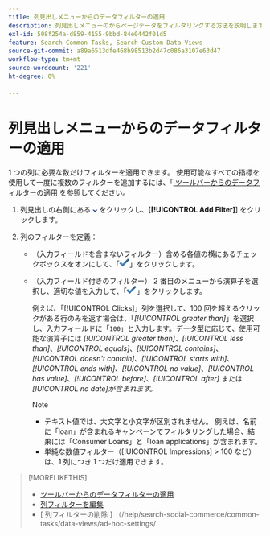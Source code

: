 ```yaml
---
title: 列見出しメニューからのデータフィルターの適用
description: 列見出しメニューのからページデータをフィルタリングする方法を説明します。
exl-id: 508f254a-d859-4155-9bbd-84e0442f01d5
feature: Search Common Tasks, Search Custom Data Views
source-git-commit: a89a6513dfe468b98513b2d47c086a3107e63d47
workflow-type: tm+mt
source-wordcount: '221'
ht-degree: 0%

---
```


# 列見出しメニューからのデータフィルターの適用

<!-- Doesn't include instructions for legacy Portfolios or Reports views -->

1 つの列に必要な数だけフィルターを適用できます。<!-- True only for entity names, I think: All filters are joined using the AND operator. --> 使用可能なすべての指標を使用して一度に複数のフィルターを追加するには、「[ ツールバーからのデータフィルターの適用 ](column-filter-apply-from-toolbar.md) を参照してください。

1. 列見出しの右側にある ![ 下向き矢印 ](/help/search-social-commerce/assets/arrow-down-dropdown.png " 下向き矢印 ") をクリックし、[**[!UICONTROL Add Filter]**] をクリックします。

1. 列のフィルターを定義：

   * （入力フィールドを含まないフィルター）含める各値の横にあるチェックボックスをオンにして、「![ フィルターを更新 ](/help/search-social-commerce/assets/select.png " 追加 ")」をクリックします。

   * （入力フィールド付きのフィルター） 2 番目のメニューから演算子を選択し、適切な値を入力して、「![ フィルターを更新 ](/help/search-social-commerce/assets/select.png " 追加 ")」をクリックします。

     例えば、「[!UICONTROL Clicks]」列を選択して、100 回を超えるクリックがある行のみを返す場合は、「*[!UICONTROL greater than]*」を選択し、入力フィールドに「`100`」と入力します。データ型に応じて、使用可能な演算子には *[!UICONTROL greater than]*、*[!UICONTROL less than]*、*[!UICONTROL equals]*、*[!UICONTROL contains]*、*[!UICONTROL doesn't contain]*、*[!UICONTROL starts with]*、*[!UICONTROL ends with]*、*[!UICONTROL no value]*、*[!UICONTROL has value]*、*[!UICONTROL before]*、*[!UICONTROL after]* または *[!UICONTROL no date]が含まれます。*

     >[!NOTE]
     >
     >* テキスト値では、大文字と小文字が区別されません。 例えば、名前に「loan」が含まれるキャンペーンでフィルタリングした場合、結果には「Consumer Loans」と「loan applications」が含まれます。
     >* 単純な数値フィルター（[!UICONTROL Impressions] \> 100 など）は、1 列につき 1 つだけ適用できます。

>[!MORELIKETHIS]
>
>* [ ツールバーからのデータフィルターの適用 ](/help/search-social-commerce/common-tasks/data-views/ad-hoc-settings/column-filter-apply-from-toolbar.md)
>* [ 列フィルターを編集 ](/help/search-social-commerce/common-tasks/data-views/ad-hoc-settings/column-filter-edit.md)
>* [ 列フィルターの削除 ] （/help/search-social-commerce/common-tasks/data-views/ad-hoc-settings/
